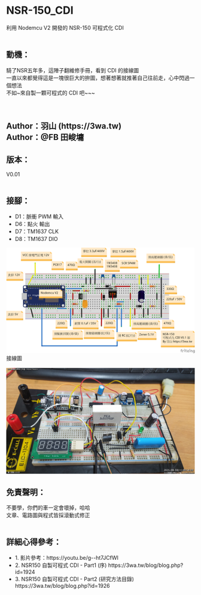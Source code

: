 # NSR-150_CDI
利用 Nodemcu V2 開發的 NSR-150 可程式化 CDI
<br>
<br>
<h2>動機：</h2>
騎了NSR五年多，這陣子翻維修手冊，看到 CDI 的接線圖<br>
一直以來都覺得這是一塊很巨大的拚圖，想著想著就推著自己往前走，心中閃過一個想法<br>
不如~來自製一顆可程式的 CDI 吧~~~<br>
<br>
<br>
<h2>
Author：羽山 (https://3wa.tw)<br>
Author：@FB 田峻墉
</h2>
<h2>版本：</h2>
V0.01
<br>
<br>
<h2>接腳：</h2>
<ul>
  <li>D1：脈衝 PWM 輸入</li>
  <li>D6：點火 輸出</li>
  <li>D7：TM1637 CLK</li>
  <li>D8：TM1637 DIO</li>
</ul>

<img src="screenshot/NSR_CDI.png">
<br>
接線圖
<br>
<br>
<img src="screenshot/NSR_CDI_hand.png">
<br>
<h2>免責聲明：</h2>
不要學，你們的車一定會壞掉，哈哈<br>
文章、電路圖與程式皆採滾動式修正
<br>
<br>
<h2>詳細心得參考：</h2>
<ul>
  <li>1. 影片參考：https://youtu.be/g--ht7JCfWI</li>
  <li>2. NSR150 自製可程式 CDI - Part1 (序) https://3wa.tw/blog/blog.php?id=1924</li>
  <li>3. NSR150 自製可程式 CDI - Part2 (研究方法目錄) https://3wa.tw/blog/blog.php?id=1926</li>
</ul>  
